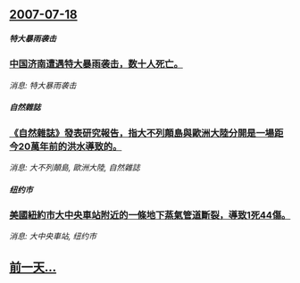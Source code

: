 ## [2007-07-18](/news/2007/07/18/index.md)

##### 特大暴雨袭击
### [中国济南遭遇特大暴雨袭击，数十人死亡。](/news/2007/07/18/中国济南遭遇特大暴雨袭击-数十人死亡.md)
_消息: 特大暴雨袭击_

##### 自然雜誌
### [《自然雜誌》發表研究報告，指大不列顛島與歐洲大陸分開是一場距今20萬年前的洪水導致的。](/news/2007/07/18/自然雜誌-發表研究報告-指大不列顛島與歐洲大陸分開是一場距今20萬年前的洪水導致的.md)
_消息: 大不列顛島, 歐洲大陸, 自然雜誌_

##### 纽约市
### [美國紐約市大中央車站附近的一條地下蒸氣管道斷裂，導致1死44傷。](/news/2007/07/18/美國紐約市大中央車站附近的一條地下蒸氣管道斷裂-導致1死44傷.md)
_消息: 大中央車站, 纽约市_

## [前一天...](/news/2007/07/17/index.md)

